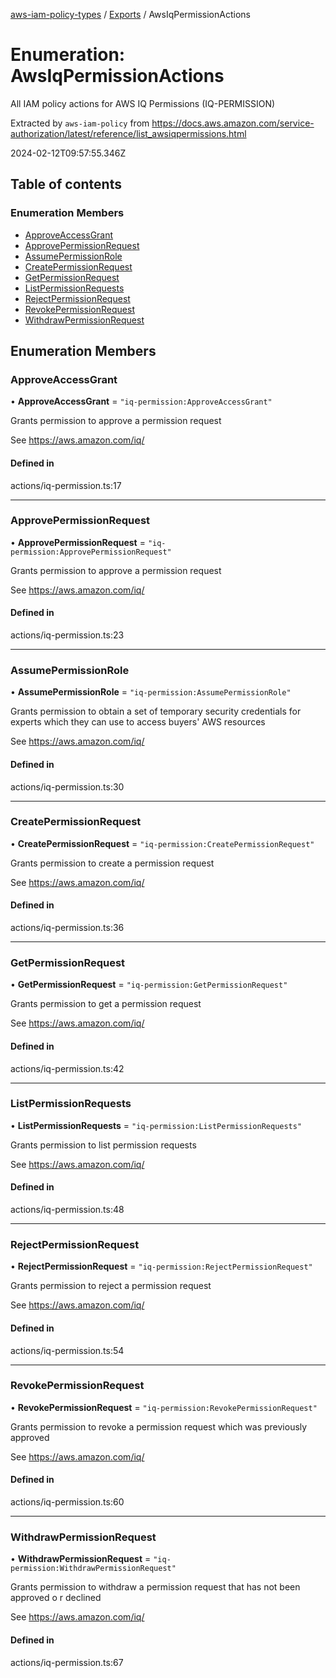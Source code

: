 [aws-iam-policy-types](../README.md) / [Exports](../modules.md) / AwsIqPermissionActions

# Enumeration: AwsIqPermissionActions

All IAM policy actions for AWS IQ Permissions (IQ-PERMISSION)

Extracted by `aws-iam-policy` from
https://docs.aws.amazon.com/service-authorization/latest/reference/list_awsiqpermissions.html

2024-02-12T09:57:55.346Z

## Table of contents

### Enumeration Members

- [ApproveAccessGrant](AwsIqPermissionActions.md#approveaccessgrant)
- [ApprovePermissionRequest](AwsIqPermissionActions.md#approvepermissionrequest)
- [AssumePermissionRole](AwsIqPermissionActions.md#assumepermissionrole)
- [CreatePermissionRequest](AwsIqPermissionActions.md#createpermissionrequest)
- [GetPermissionRequest](AwsIqPermissionActions.md#getpermissionrequest)
- [ListPermissionRequests](AwsIqPermissionActions.md#listpermissionrequests)
- [RejectPermissionRequest](AwsIqPermissionActions.md#rejectpermissionrequest)
- [RevokePermissionRequest](AwsIqPermissionActions.md#revokepermissionrequest)
- [WithdrawPermissionRequest](AwsIqPermissionActions.md#withdrawpermissionrequest)

## Enumeration Members

### ApproveAccessGrant

• **ApproveAccessGrant** = ``"iq-permission:ApproveAccessGrant"``

Grants permission to approve a permission request

See https://aws.amazon.com/iq/

#### Defined in

actions/iq-permission.ts:17

___

### ApprovePermissionRequest

• **ApprovePermissionRequest** = ``"iq-permission:ApprovePermissionRequest"``

Grants permission to approve a permission request

See https://aws.amazon.com/iq/

#### Defined in

actions/iq-permission.ts:23

___

### AssumePermissionRole

• **AssumePermissionRole** = ``"iq-permission:AssumePermissionRole"``

Grants permission to obtain a set of temporary security credentials for experts
which they can use to access buyers' AWS resources

See https://aws.amazon.com/iq/

#### Defined in

actions/iq-permission.ts:30

___

### CreatePermissionRequest

• **CreatePermissionRequest** = ``"iq-permission:CreatePermissionRequest"``

Grants permission to create a permission request

See https://aws.amazon.com/iq/

#### Defined in

actions/iq-permission.ts:36

___

### GetPermissionRequest

• **GetPermissionRequest** = ``"iq-permission:GetPermissionRequest"``

Grants permission to get a permission request

See https://aws.amazon.com/iq/

#### Defined in

actions/iq-permission.ts:42

___

### ListPermissionRequests

• **ListPermissionRequests** = ``"iq-permission:ListPermissionRequests"``

Grants permission to list permission requests

See https://aws.amazon.com/iq/

#### Defined in

actions/iq-permission.ts:48

___

### RejectPermissionRequest

• **RejectPermissionRequest** = ``"iq-permission:RejectPermissionRequest"``

Grants permission to reject a permission request

See https://aws.amazon.com/iq/

#### Defined in

actions/iq-permission.ts:54

___

### RevokePermissionRequest

• **RevokePermissionRequest** = ``"iq-permission:RevokePermissionRequest"``

Grants permission to revoke a permission request which was previously approved

See https://aws.amazon.com/iq/

#### Defined in

actions/iq-permission.ts:60

___

### WithdrawPermissionRequest

• **WithdrawPermissionRequest** = ``"iq-permission:WithdrawPermissionRequest"``

Grants permission to withdraw a permission request that has not been approved o
r declined

See https://aws.amazon.com/iq/

#### Defined in

actions/iq-permission.ts:67
